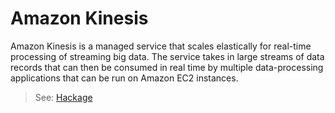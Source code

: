 # Amazon Kinesis

Amazon Kinesis is a managed service that scales elastically for real-time processing of streaming big data. The service takes in large streams of data records that can then be consumed in real time by multiple data-processing applications that can be run on Amazon EC2 instances.

> See: [Hackage](hackage.haskell.org/package/amazonka-kinesis)
